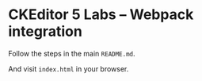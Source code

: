 CKEditor 5 Labs – Webpack integration
=====================================

Follow the steps in the main `README.md`.

And visit `index.html` in your browser.

